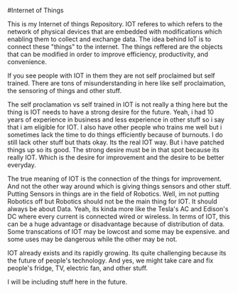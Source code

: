 #Internet of Things

This is my Internet of things Repository.
IOT referes to which refers to the network of physical devices that are embedded with modifications which enabling them to collect and exchange data.
The idea behind IoT is to connect these "things" to the internet.
The things reffered are the objects that can be modified in order to improve efficiency, productivity, and convenience.

If you see people with IOT in them they are not self proclaimed but self trained.
There are tons of misunderstanding in here like self proclaimation, the sensoring of things and other stuff.

The self proclamation vs self trained in IOT is not really a thing here but the thing is IOT needs to have a strong desire for the future.
Yeah, i had 10 years of experience in business and less experience in other stuff so i say that i am eligible for IOT.
I also have other people who trains me well but i sometimes lack the time to do things efficiently because of burnouts.
I do still lack other stuff but thats okay.
Its the real IOT way.
But i have patched things up so its good.
The strong desire must be in that spot because its really IOT.
Which is the desire for improvement and the desire to be better everyday.

The true meaning of IOT is the connection of the things for improvement.
And not the other way around which is giving things sensors and other stuff.
Putting Sensors in things are in the field of Robotics.
Well, im not putting Robotics off but Robotics should not be the main thing for IOT.
It should always be about Data.
Yeah, its kinda more like the Tesla's AC and Edison's DC where every current is connected wired or wireless.
In terms of IOT, this can be a huge advantage or disadvantage because of distribution of data.
Some transcations of IOT may be lowcost and some may be expensive.
and some uses may be dangerous while the other may be not.

IOT already exists and its rapidly growing.
Its quite challenging because its the future of people's technology.
And yes, we might take care and fix people's fridge, TV, electric fan, and other stuff.

I will be including stuff here in the future.



